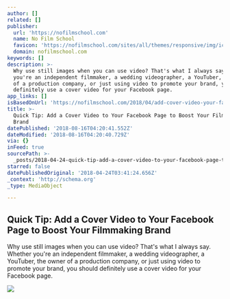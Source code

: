 ```yaml
---
author: []
related: []
publisher:
  url: 'https://nofilmschool.com'
  name: No Film School
  favicon: 'https://nofilmschool.com/sites/all/themes/responsive/img/icons/favicon.ico'
  domain: nofilmschool.com
keywords: []
description: >-
  Why use still images when you can use video? That's what I always say. Whether
  you're an independent filmmaker, a wedding videographer, a YouTuber, the owner
  of a production company, or just using video to promote your brand, you should
  definitely use a cover video for your Facebook page.
app_links: []
isBasedOnUrl: 'https://nofilmschool.com/2018/04/add-cover-video-your-facebook-page'
title: >-
  Quick Tip: Add a Cover Video to Your Facebook Page to Boost Your Filmmaking
  Brand
datePublished: '2018-08-16T04:20:41.552Z'
dateModified: '2018-08-16T04:20:40.729Z'
via: {}
inFeed: true
sourcePath: >-
  _posts/2018-04-24-quick-tip-add-a-cover-video-to-your-facebook-page-to-boost.md
starred: false
datePublishedOriginal: '2018-04-24T03:41:24.656Z'
_context: 'http://schema.org'
_type: MediaObject

---
```

<article style=""><h1>Quick Tip: Add a Cover Video to Your Facebook Page to Boost Your Filmmaking Brand</h1><p>Why use still images when you can use video? That's what I always say. Whether you're an independent filmmaker, a wedding videographer, a YouTuber, the owner of a production company, or just using video to promote your brand, you should definitely use a cover video for your Facebook page.</p><img src="https://nofilmschool.com/sites/default/files/styles/facebook/public/facebook_cover_video_featured_image.jpg?itok=7of_6LWX" /></article>